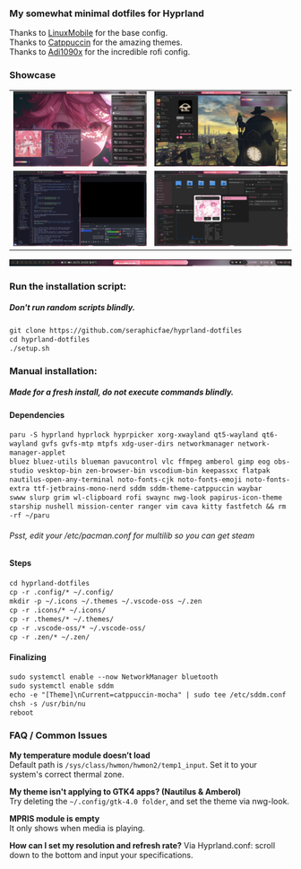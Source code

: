 ### My somewhat minimal dotfiles for Hyprland

Thanks to [LinuxMobile](https://github.com/linuxmobile) for the base config. \
Thanks to [Catppuccin](https://github.com/catppuccin) for the amazing themes. \
Thanks to [Adi1090x](https://github.com/adi1090x/rofi/) for the incredible rofi config.

### Showcase
<table>
  <tr>
    <td><img src="Screenshots/one.png"/></td>
    <td><img src="Screenshots/two.png"/></td>
  </tr>
  <tr>
    <td><img src="Screenshots/three.png"/></td>
    <td><img src="Screenshots/four.png"/></td>
  </tr>
</table>
<img src="Screenshots/waybar.png"/>

### Run the installation script:
##### Don't run random scripts blindly.
```
git clone https://github.com/seraphicfae/hyprland-dotfiles
cd hyprland-dotfiles
./setup.sh
```

### Manual installation:
##### Made for a fresh install, do not execute commands blindly.
#### Dependencies

```
paru -S hyprland hyprlock hyprpicker xorg-xwayland qt5-wayland qt6-wayland gvfs gvfs-mtp mtpfs xdg-user-dirs networkmanager network-manager-applet 
bluez bluez-utils blueman pavucontrol vlc ffmpeg amberol gimp eog obs-studio vesktop-bin zen-browser-bin vscodium-bin keepassxc flatpak 
nautilus-open-any-terminal noto-fonts-cjk noto-fonts-emoji noto-fonts-extra ttf-jetbrains-mono-nerd sddm sddm-theme-catppuccin waybar 
swww slurp grim wl-clipboard rofi swaync nwg-look papirus-icon-theme starship nushell mission-center ranger vim cava kitty fastfetch && rm -rf ~/paru
```
###### Psst, edit your /etc/pacman.conf for multilib so you can get steam

#### Steps
```
cd hyprland-dotfiles
cp -r .config/* ~/.config/
mkdir -p ~/.icons ~/.themes ~/.vscode-oss ~/.zen
cp -r .icons/* ~/.icons/
cp -r .themes/* ~/.themes/
cp -r .vscode-oss/* ~/.vscode-oss/
cp -r .zen/* ~/.zen/
```

#### Finalizing 
```
sudo systemctl enable --now NetworkManager bluetooth
sudo systemctl enable sddm
echo -e "[Theme]\nCurrent=catppuccin-mocha" | sudo tee /etc/sddm.conf
chsh -s /usr/bin/nu
reboot
```

### FAQ / Common Issues

**My temperature module doesn’t load**  
Default path is `/sys/class/hwmon/hwmon2/temp1_input`. Set it to your system's correct thermal zone.

**My theme isn't applying to GTK4 apps? (Nautilus & Amberol)**  
Try deleting the `~/.config/gtk-4.0 folder`, and set the theme via nwg-look.

**MPRIS module is empty**  
It only shows when media is playing.

**How can I set my resolution and refresh rate?** 
Via Hyprland.conf: scroll down to the bottom and input your specifications.  